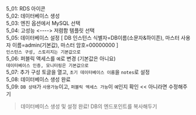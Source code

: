 5_01: RDS 아이콘  
5_02: 데이터베이스 생성  
5_03: 엔진 옵션에서 MySQL 선택  
5_04: 고성능 <----> 저렴함 템플릿 선택  
5_05: 데이터베이스 설정 [ DB 인스턴스 식별자=DB이름(소문자&하이픈), 마스터 사용자 이름=admin(기본값), 마스터 암호=00000000 ]  
` 인스턴스 구성, 스토리지는 기본값으로 `  
5_06: 퍼블릭 액세스를 `예`로 변경 (기본값은 아니요)  
` 데이터베이스 인증, 모니터링은 기본값으로 `  
5_07: 추가 구성 토글을 열고, `초기 데이터베이스 이름`을 `notes`로 설정  
5_08: 데이터베이스 생성 완료  
5_09: `DB 상태`가 `사용가능`이고, `퍼블릭 엑세스 가능`이 `예`인지 확인 << 아니라면 수정해주기  
> 데이터베이스 생성 및 설정 완료! DB의 엔드포인트를 복사해두기
